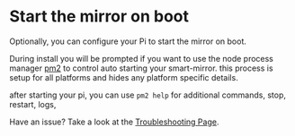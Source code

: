 # Start the mirror on boot

Optionally, you can configure your Pi to start the mirror on boot.

During install you will be prompted if you want to use the node process manager [pm2](https://pm2.keymetrics.io/docs/usage/quick-start/) to control auto starting your smart-mirror. this process is setup for all platforms and hides any platform specific details.

after starting your pi, you can use `pm2 help` for additional commands, stop, restart, logs,

Have an issue? Take a look at the [Troubleshooting Page](troubleshooting.md).
